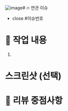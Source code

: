 ![image](https://github.com/swm-null/null_front/assets/65989738/ea4de49f-5444-4608-b533-b5cc4f935fc8)# 🔥 연관 이슈

- close #이슈번호

# 🚀 작업 내용

1.

# 스크린샷 (선택)

# 💬 리뷰 중점사항
